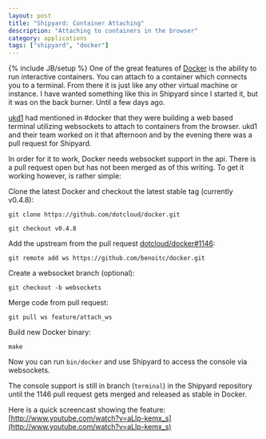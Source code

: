 ```yaml
---
layout: post
title: "Shipyard: Container Attaching"
description: "Attaching to containers in the browser"
category: applications
tags: ["shipyard", "docker"]
---
```

{% include JB/setup %}
One of the great features of [Docker](http://docker.io) is the ability to run interactive containers.
You can attach to a container which connects you to a terminal.  From there it is just
like any other virtual machine or instance.  I have wanted something like this in
Shipyard since I started it, but it was on the back burner.  Until a few days ago.

[ukd1](https://github.com/ukd1) had mentioned in #docker that they were building a
web based terminal utilizing websockets to attach to containers from the browser.
ukd1 and their team worked on it that afternoon and by the evening there was a pull
request for Shipyard.

In order for it to work, Docker needs websocket support in the api.  There is a pull
request open but has not been merged as of this writing.  To get it working however,
is rather simple:

Clone the latest Docker and checkout the latest stable tag (currently v0.4.8):

```
git clone https://github.com/dotcloud/docker.git
```

```
git checkout v0.4.8
```

Add the upstream from the pull request [dotcloud/docker#1146](https://github.com/dotcloud/docker/issues/1146):

```
git remote add ws https://github.com/benoitc/docker.git
```

Create a websocket branch (optional):

```
git checkout -b websockets
```

Merge code from pull request:

```
git pull ws feature/attach_ws
```

Build new Docker binary:

```
make
```

Now you can run `bin/docker` and use Shipyard to access the console via websockets.

The console support is still in branch (`terminal`) in the Shipyard repository until the
1146 pull request gets merged and released as stable in Docker.

Here is a quick screencast showing the feature: [http://www.youtube.com/watch?v=aLlp-kemx_s](http://www.youtube.com/watch?v=aLlp-kemx_s)
